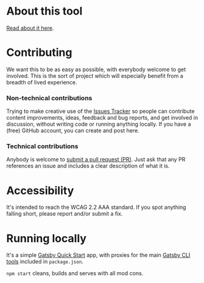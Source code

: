 # About this tool

[Read about it here](https://www.theuxtoolbox.com/inclusive-design-scenarios/about/).

# Contributing

We want this to be as easy as possible, with everybody welcome to get involved. This is the sort of project which will especially benefit from a breadth of lived experience.

### Non-technical contributions

Trying to make creative use of the [Issues Tracker](https://github.com/theuxtoolbox/inclusive-design-scenarios/issues) so people can contribute content improvements, ideas, feedback and bug reports, and get involved in discussion, without writing code or running anything locally. If you have a (free) GitHub account, you can create and post here.

### Technical contributions

Anybody is welcome to [submit a pull request (PR)](https://github.com/theuxtoolbox/inclusive-design-scenarios/pulls). Just ask that any PR references an issue and includes a clear description of what it is.

# Accessibility

It's intended to reach the WCAG 2.2 AAA standard. If you spot anything falling short, please report and/or submit a fix.

# Running locally

It's a simple [Gatsby Quick Start](https://www.gatsbyjs.com/docs/quick-start/) app, with proxies for the main [Gatsby CLI tools](https://www.gatsbyjs.com/docs/reference/gatsby-cli) included in `package.json`.

`npm start` cleans, builds and serves with all mod cons.
